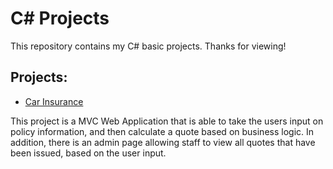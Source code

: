 # C# Projects
This repository contains my C# basic projects. Thanks for viewing!

## **Projects:**

* [Car Insurance](https://github.com/LizzyE22/The-Tech-Academy-Basic-C-Sharp-Projects/tree/main/CarInsurance)

This project is a MVC Web Application that is able to take the users input on policy information, and then calculate a quote based on business logic. 
In addition, there is an admin page allowing staff to view all quotes that have been issued, based on the user input.
